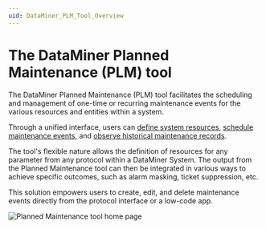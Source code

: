 ```yaml
---
uid: DataMiner_PLM_Tool_Overview
---
```


# The DataMiner Planned Maintenance (PLM) tool

The DataMiner Planned Maintenance (PLM) tool facilitates the scheduling and management of one-time or recurring maintenance events for the various resources and entities within a system.

Through a unified interface, users can [define system resources](xref:PLM_tool_configuring_resources), [schedule maintenance events](xref:Adding_maintenance_event), and [observe historical maintenance records](xref:PLM_Records).

The tool's flexible nature allows the definition of resources for any parameter from any protocol within a DataMiner System. The output from the Planned Maintenance tool can then be integrated in various ways to achieve specific outcomes, such as alarm masking, ticket suppression, etc.

This solution empowers users to create, edit, and delete maintenance events directly from the protocol interface or a low-code app.

![Planned Maintenance tool home page](~/user-guide/images/PLM_main_page_new.png)
